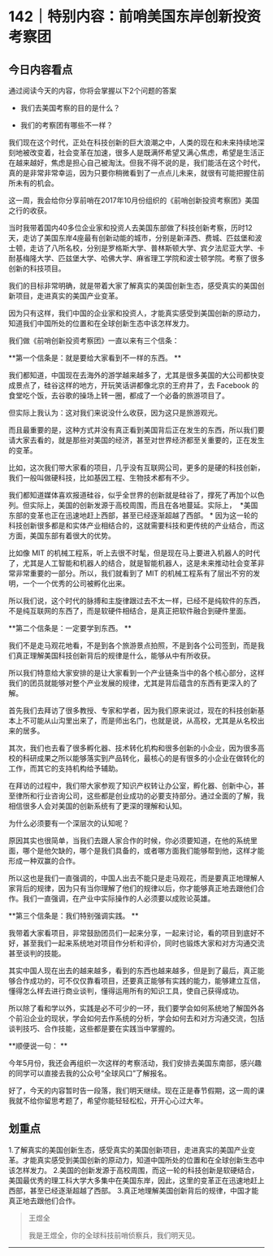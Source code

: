 # 142｜特别内容：前哨美国东岸创新投资考察团

## 今日内容看点

通过阅读今天的内容，你将会掌握以下2个问题的答案

* 我们去美国考察的目的是什么？

* 我们的考察团有哪些不一样？

我们现在这个时代，正处在科技创新的巨大浪潮之中，人类的现在和未来持续地深刻地被改变着，社会变革在加速，很多人是既满怀希望又满心焦虑，希望是生活正在越来越好，焦虑是担心自己被淘汰。但我不得不说的是，我们能活在这个时代，真的是非常非常幸运，因为只要你稍微看到了一点点儿未来，就很有可能把握住前所未有的机会。

这一周，我会给你分享前哨在2017年10月份组织的《前哨创新投资考察团》美国之行的收获。

当时我带着国内40多位企业家和投资人去美国东部做了科技创新考察，历时12天，走访了美国东岸4座最有创新动能的城市，分别是新泽西、费城、匹兹堡和波士顿，走访了八所名校，分别是罗格斯大学、普林斯顿大学、宾夕法尼亚大学、卡耐基梅隆大学、匹兹堡大学、哈佛大学、麻省理工学院和波士顿学院。考察了很多创新的科技项目。

我们的目标非常明确，就是带着大家了解真实的美国创新生态，感受真实的美国创新项目，走进真实的美国产业变革。

因为只有这样，我们中国的企业家和投资人，才能真实感受到美国创新的原动力，知道我们中国所处的位置和在全球创新生态中该怎样发力。

我们做《前哨创新投资考察团》一直以来有三个信条：

 **第一个信条是：就是要给大家看到不一样的东西。 **

我们都知道，中国现在去海外的游学越来越多了，尤其是很多美国的大公司都快变成景点了，硅谷这样的地方，开玩笑话讲都像北京的王府井了，去 Facebook 的食堂吃个饭，去谷歌的操场上转一圈，都成了一个必备的旅游项目了。

但实际上我认为：这对我们来说没什么收获，因为这只是旅游观光。

而且最重要的是，这种方式并没有真正看到美国背后正在发生的东西，所以我们要请大家去看的，就是那些对美国的经济，甚至对世界经济都至关重要的，正在发生的变革。

比如，这次我们带大家看的项目，几乎没有互联网公司，更多的是硬的科技创新，我们一般叫做硬科技，比如基因工程、生物技术都有不少。

我们都知道媒体喜欢报道硅谷，似乎全世界的创新就是硅谷了，撑死了再加个以色列。但实际上，美国的创新发源于高校周围，而且在各地蔓延。实际上，  *美国东部的变革也正在迅速地赶上西部，甚至已经逐渐超越了西部。 * 因为这一轮的科技创新很多都是和实体产业相结合的，这就需要科技和更传统的产业结合，而这方面，美国东部有着很大的优势。

比如像 MIT 的机械工程系，听上去很不时髦，但是现在马上要进入机器人的时代了，尤其是人工智能和机器人的结合，就是智能机器人，这是未来推动社会变革非常非常重要的一部分。所以，我们就看到了 MIT 的机械工程系有了层出不穷的发明，一个一个优秀的公司被孵化出来。

所以我们说，这个时代的脉搏和主旋律跟过去不太一样，已经不是纯软件的东西，不是纯互联网的东西了，而是软硬件相结合，是真正把软件融合到硬件里面。

 **第二个信条是：一定要学到东西。 **

我们不是走马观花地看，不是到各个旅游景点拍照，不是到各个公司签到，而是我们真正理解美国科技创新背后的规律是什么，能够从中有所收获。

所以我们特意给大家安排的是让大家看到一个产业链条当中的各个核心部分，这样我们的团员就能够对整个产业发展的规律，尤其是背后蕴含的东西有更深入的了解。

首先我们去拜访了很多教授、专家和学者，因为我们原来说过，现在的科技创新基本上不可能从山沟里出来了，而是师出名门，也就是说，从高校，尤其是从名校出来的居多。

其次，我们也去看了很多孵化器、技术转化机构和很多创新的小企业，因为很多高校的科研成果之所以能够落实到产品转化，最核心的是有很多的小企业在做转化的工作，而其它的支持机构给予辅助。

在拜访的过程中，我们带大家参观了知识产权转让办公室，孵化器、创新中心，甚至律所和行业咨询公司，这些都是创业成功的必要支持部分。通过全面的了解，我相信很多人会对美国的创新系统有了更深的理解和认知。

为什么必须要有一个深层次的认知呢？

原因其实也很简单，当我们去跟人家合作的时候，你必须要知道，在他的系统里面，哪个是他欠缺的，哪个是我们具备的，或者哪方面我们能够帮到他，这样才能形成一种双赢的合作。

所以这也是我们一直强调的，中国人出去不能只是走马观花，而是要真正地理解人家背后的规律，因为只有当你理解了他们的规律以后，你才能够真正地去跟他们合作。我们一直强调，在产业中实际操作的人必须要以成败论英雄。

 **第三个信条是：我们特别强调实践。 **

我带着大家看项目，非常鼓励团员们一起来分享，一起来讨论，看的项目到底好不好，甚至我们一起来系统地对项目作分析和评价，同时也锻炼大家和对方沟通交流甚至谈判的技能。

其实中国人现在出去的越来越多，看到的东西也越来越多，但是到了最后，真正能够合作成功的，可不仅仅靠看项目，还要真正能够有实践的能力，能够建立互信，懂得怎么样去进行商业谈判，懂得运用所有的知识工具，使自己获得成功。

所以除了看和学以外，实践是必不可少的一环，我们要学会如何系统地了解国外各个前沿企业的现状，学会如何去作系统的分析，学会如何去和对方沟通交流，包括谈判技巧、合作技能，这些都是要在实践当中掌握的。

 **顺便说一句： **

今年5月份，我还会再组织一次这样的考察活动，我们安排去美国东南部，感兴趣的同学可以直接去我的公众号“全球风口”了解报名。

好了，今天的内容暂时告一段落，我们明天继续。现在正是春节假期，这一周的课我就不给你留思考题了，希望你能轻轻松松，开开心心过大年。

## 划重点

1.了解真实的美国创新生态，感受真实的美国创新项目，走进真实的美国产业变革。才能真实感受到美国创新的原动力，知道中国所处的位置和在全球创新生态中该怎样发力。
2.美国的创新发源于高校周围，而这一轮的科技创新是软硬结合，美国最优秀的理工科大学大多集中在美国东岸，因此，这里的变革正在迅速地赶上西部，甚至已经逐渐超越了西部。
3.真正地理解美国创新背后的规律，中国才能真正地去跟他们合作。

> 王煜全
> 
> 我是王煜全，你的全球科技前哨侦察兵，我们明天见。

---
